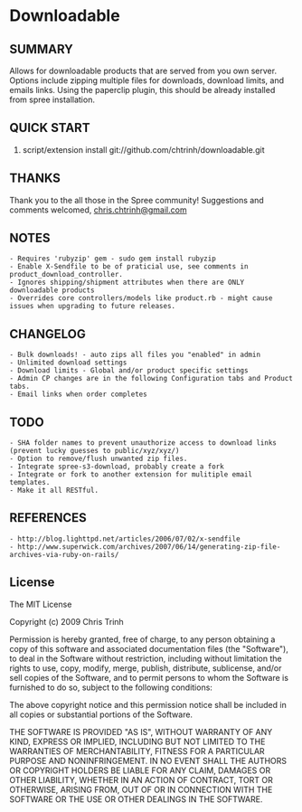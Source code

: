 # Downloadable

## SUMMARY
Allows for downloadable products that are served from you own server. 
Options include zipping multiple files for downloads, download limits, and emails links. 
Using the paperclip plugin, this should be already installed from spree installation. 

## QUICK START
1. script/extension install git://github.com/chtrinh/downloadable.git

## THANKS
Thank you to the all those in the Spree community! 
Suggestions and comments welcomed, chris.chtrinh@gmail.com

## NOTES
	- Requires 'rubyzip' gem - sudo gem install rubyzip
	- Enable X-Sendfile to be of praticial use, see comments in product_download_controller.
	- Ignores shipping/shipment attributes when there are ONLY downloadable products
	- Overrides core controllers/models like product.rb - might cause issues when upgrading to future releases.
	
## CHANGELOG
	- Bulk downloads! - auto zips all files you "enabled" in admin
	- Unlimited download settings
	- Download limits - Global and/or product specific settings
	- Admin CP changes are in the following Configuration tabs and Product tabs. 
	- Email links when order completes 

## TODO
	- SHA folder names to prevent unauthorize access to download links (prevent lucky guesses to public/xyz/xyz/)
	- Option to remove/flush unwanted zip files. 
	- Integrate spree-s3-download, probably create a fork
	- Integrate or fork to another extension for mulitiple email templates. 
	- Make it all RESTful. 
	
## REFERENCES
	- http://blog.lighttpd.net/articles/2006/07/02/x-sendfile
	- http://www.superwick.com/archives/2007/06/14/generating-zip-file-archives-via-ruby-on-rails/

## License

The MIT License

Copyright (c) 2009 Chris Trinh

Permission is hereby granted, free of charge, to any person obtaining a copy
of this software and associated documentation files (the "Software"), to deal
in the Software without restriction, including without limitation the rights
to use, copy, modify, merge, publish, distribute, sublicense, and/or sell
copies of the Software, and to permit persons to whom the Software is
furnished to do so, subject to the following conditions:

The above copyright notice and this permission notice shall be included in
all copies or substantial portions of the Software.

THE SOFTWARE IS PROVIDED "AS IS", WITHOUT WARRANTY OF ANY KIND, EXPRESS OR
IMPLIED, INCLUDING BUT NOT LIMITED TO THE WARRANTIES OF MERCHANTABILITY,
FITNESS FOR A PARTICULAR PURPOSE AND NONINFRINGEMENT. IN NO EVENT SHALL THE
AUTHORS OR COPYRIGHT HOLDERS BE LIABLE FOR ANY CLAIM, DAMAGES OR OTHER
LIABILITY, WHETHER IN AN ACTION OF CONTRACT, TORT OR OTHERWISE, ARISING FROM,
OUT OF OR IN CONNECTION WITH THE SOFTWARE OR THE USE OR OTHER DEALINGS IN
THE SOFTWARE.